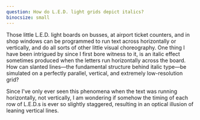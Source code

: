 ```yaml
---
question: How do L.E.D. light grids depict italics?
binocsize: small
---
```


Those little L.E.D. light boards on busses, at airport ticket counters, and in shop windows can be programmed to run text across horizontally or vertically, and do all sorts of other little visual choreography. One thing I have been intrigued by since I first bore witness to it, is an italic effect sometimes produced when the letters run horizontally across the board. How can slanted lines—the fundamental structure behind italic type—be simulated on a perfectly parallel, vertical, and extremely low-resolution grid?

Since I've only ever seen this phenomena when the text was running horizontally, not vertically, I am wondering if somehow the timing of each row of L.E.D.s is ever so slightly staggered, resulting in an optical illusion of leaning vertical lines.
